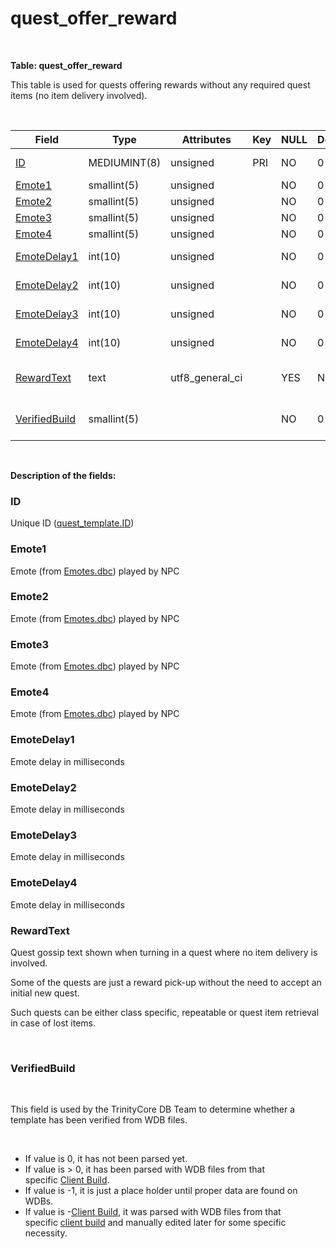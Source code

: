 # quest\_offer\_reward

 

**Table: quest\_offer\_reward**

This table is used for quests offering rewards without any required quest items (no item delivery involved).

 

| Field                                              | Type         | Attributes        | Key | NULL | Default | Comment                                                                                                              |
|----------------------------------------------------|--------------|-------------------|-----|------|---------|----------------------------------------------------------------------------------------------------------------------|
| [ID](#quest_offer_reward-ID)                       | MEDIUMINT(8) | unsigned          | PRI | NO   | 0       | Unique ID ([quest\_template.ID](https://trinitycore.atlassian.net/wiki/display/tc/quest_template#quest_template-ID)) |
| [Emote1](#quest_offer_reward-Emote1)               | smallint(5)  | unsigned          |     | NO   | 0       | Quest NPC [Emote](https://trinitycore.atlassian.net/wiki/display/tc/Emotes)                                          |
| [Emote2](#quest_offer_reward-Emote2)               | smallint(5)  | unsigned          |     | NO   | 0       | Quest NPC [Emote](https://trinitycore.atlassian.net/wiki/display/tc/Emotes)                                          |
| [Emote3](#quest_offer_reward-Emote3)               | smallint(5)  | unsigned          |     | NO   | 0       | Quest NPC [Emote](https://trinitycore.atlassian.net/wiki/display/tc/Emotes)                                          |
| [Emote4](#quest_offer_reward-Emote4)               | smallint(5)  | unsigned          |     | NO   | 0       | Quest NPC [Emote](https://trinitycore.atlassian.net/wiki/display/tc/Emotes)                                          |
| [EmoteDelay1](#quest_offer_reward-EmoteDelay1)     | int(10)      | unsigned          |     | NO   | 0       | Emote delay in milliseconds                                                                                          |
| [EmoteDelay2](#quest_offer_reward-EmoteDelay2)     | int(10)      | unsigned          |     | NO   | 0       | Emote delay in milliseconds                                                                                          |
| [EmoteDelay3](#quest_offer_reward-EmoteDelay3)     | int(10)      | unsigned          |     | NO   | 0       | Emote delay in milliseconds                                                                                          |
| [EmoteDelay4](#quest_offer_reward-EmoteDelay4)     | int(10)      | unsigned          |     | NO   | 0       | Emote delay in milliseconds                                                                                          |
| [RewardText](#quest_offer_reward-RewardText)       | text         | utf8\_general\_ci |     | YES  | NULL    | Quest gossip text, single quest dialogue                                                                             |
| [VerifiedBuild](#quest_offer_reward-VerifiedBuild) | smallint(5)  |                   |     | NO   | 0       | Game client Build number or manually set value                                                                       |

 

**Description of the fields:**

### ID

Unique ID ([quest\_template.ID](https://trinitycore.atlassian.net/wiki/display/tc/quest_template#quest_template-ID))

### Emote1

Emote (from [Emotes.dbc](https://trinitycore.atlassian.net/wiki/display/tc/Emotes)) played by NPC

### Emote2

Emote (from [Emotes.dbc](https://trinitycore.atlassian.net/wiki/display/tc/Emotes)) played by NPC

### Emote3

Emote (from [Emotes.dbc](https://trinitycore.atlassian.net/wiki/display/tc/Emotes)) played by NPC

### Emote4

Emote (from [Emotes.dbc](https://trinitycore.atlassian.net/wiki/display/tc/Emotes)) played by NPC

### EmoteDelay1

Emote delay in milliseconds

### EmoteDelay2

Emote delay in milliseconds

### EmoteDelay3

Emote delay in milliseconds

### EmoteDelay4

Emote delay in milliseconds

### RewardText

Quest gossip text shown when turning in a quest where no item delivery is involved.

Some of the quests are just a reward pick-up without the need to accept an initial new quest.

Such quests can be either class specific, repeatable or quest item retrieval in case of lost items.

 

### VerifiedBuild

 

This field is used by the TrinityCore DB Team to determine whether a template has been verified from WDB files.

 

-   If value is 0, it has not been parsed yet.
-   If value is &gt; 0, it has been parsed with WDB files from that specific [Client Build](https://trinitycore.atlassian.net/wiki/display/tc/realmlist#realmlist-gamebuild).
-   If value is -1, it is just a place holder until proper data are found on WDBs.
-   If value is -[Client Build](https://trinitycore.atlassian.net/wiki/display/tc/realmlist#realmlist-gamebuild), it was parsed with WDB files from that specific [client build](https://trinitycore.atlassian.net/wiki/display/tc/realmlist#realmlist-gamebuild) and manually edited later for some specific necessity.


